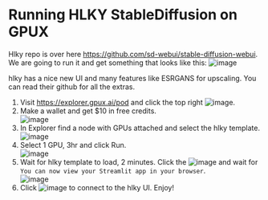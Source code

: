 # Running HLKY StableDiffusion on GPUX

Hlky repo is over here https://github.com/sd-webui/stable-diffusion-webui. We are going to run it and get something that looks like this:
![image](https://user-images.githubusercontent.com/3028982/193709088-f85cf7a1-39f9-476f-a507-4fe1bdcf5c07.png)

hlky has a nice new UI and many features like ESRGANS for upscaling. You can read their github for all the extras.

1. Visit https://explorer.gpux.ai/pod and click the top right ![image](https://user-images.githubusercontent.com/3028982/193709747-6414c8b6-d71e-4705-9fdd-6c22cea8a932.png).
2. Make a wallet and get $10 in free credits.  
![image](https://user-images.githubusercontent.com/3028982/193709560-6039573a-e8f9-4eaf-8ec0-e08496d9445c.png)
3. In Explorer find a node with GPUs attached and select the hlky template.
![image](https://user-images.githubusercontent.com/3028982/193709173-81cfcef0-1701-4092-96c9-d4683d67b9dd.png)
4. Select 1 GPU, 3hr and click Run.   
![image](https://user-images.githubusercontent.com/3028982/193709264-7653e4df-cbc9-49ea-b762-24798569e194.png)
5. Wait for hlky template to load, 2 minutes. Click the ![image](https://user-images.githubusercontent.com/3028982/193709710-a1dfcf30-bf57-478a-a9a0-7f9d40f76f5c.png) and wait for `You can now view your Streamlit app in your browser`.   
![image](https://user-images.githubusercontent.com/3028982/193709304-144f337b-cdd6-4798-b12d-afb7d48b25f6.png)
6. Click ![image](https://user-images.githubusercontent.com/3028982/193709679-c654117f-8d3f-4852-8a53-6e888861c1e4.png) to connect to the hlky UI. Enjoy!
